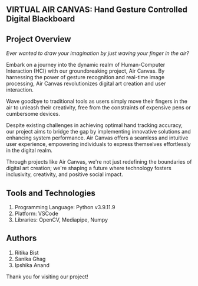 ## VIRTUAL AIR CANVAS: Hand Gesture Controlled Digital Blackboard

## Project Overview

_Ever wanted to draw your imagination by just waving your finger in the air?_

Embark on a journey into the dynamic realm of Human-Computer Interaction (HCI) with our groundbreaking project, Air Canvas. By harnessing the power of gesture recognition and real-time image processing, Air Canvas revolutionizes digital art creation and user interaction. 

Wave goodbye to traditional tools as users simply move their fingers in the air to unleash their creativity, free from the constraints of expensive pens or cumbersome devices.

Despite existing challenges in achieving optimal hand tracking accuracy, our project aims to bridge the gap by implementing innovative solutions and enhancing system performance. Air Canvas offers a seamless and intuitive user experience, empowering individuals to express themselves effortlessly in the digital realm.

Through projects like Air Canvas, we're not just redefining the boundaries of digital art creation; we're shaping a future where technology fosters inclusivity, creativity, and positive social impact. 

## Tools and Technologies
1. Programming Language: Python v3.9.11.9
2. Platform: VSCode
3. Libraries: OpenCV, Mediapipe, Numpy

## Authors
1. Ritika Bist
2. Sanika Ghag
3. Ipshika Anand

Thank you for visiting our project!

